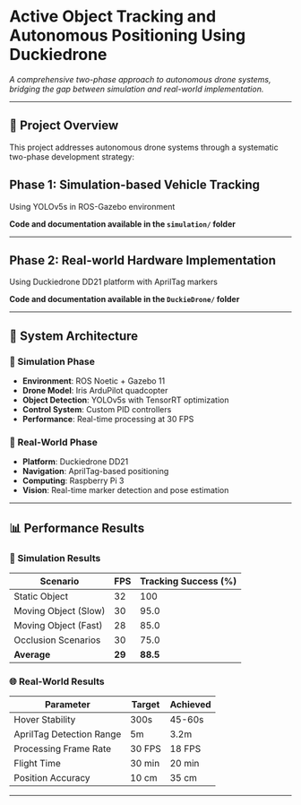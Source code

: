 # Active Object Tracking and Autonomous Positioning Using Duckiedrone

*A comprehensive two-phase approach to autonomous drone systems, bridging the gap between simulation and real-world implementation.*

---

## 🎯 Project Overview

This project addresses autonomous drone systems through a systematic two-phase development strategy:

## Phase 1: Simulation-based Vehicle Tracking

Using YOLOv5s in ROS-Gazebo environment

**Code and documentation available in the `simulation/` folder**

---

## Phase 2: Real-world Hardware Implementation

Using Duckiedrone DD21 platform with AprilTag markers

**Code and documentation available in the `DuckieDrone/` folder**

---

## 🚁 System Architecture

### 🔹 Simulation Phase
- **Environment**: ROS Noetic + Gazebo 11  
- **Drone Model**: Iris ArduPilot quadcopter  
- **Object Detection**: YOLOv5s with TensorRT optimization  
- **Control System**: Custom PID controllers  
- **Performance**: Real-time processing at 30 FPS  

### 🔸 Real-World Phase
- **Platform**: Duckiedrone DD21  
- **Navigation**: AprilTag-based positioning  
- **Computing**: Raspberry Pi 3  
- **Vision**: Real-time marker detection and pose estimation  

---

## 📊 Performance Results

### 🧪 Simulation Results

| Scenario              | FPS | Tracking Success (%) |
|-----------------------|-----|----------------------|
| Static Object         | 32  | 100                  |
| Moving Object (Slow)  | 30  | 95.0                 |
| Moving Object (Fast)  | 28  | 85.0                 |
| Occlusion Scenarios   | 30  | 75.0                 |
| **Average**           | **29** | **88.5**         |

### 🌐 Real-World Results

| Parameter                   | Target   | Achieved |
|----------------------------|----------|----------|
| Hover Stability            | 300s     | 45-60s   |
| AprilTag Detection Range   | 5m       | 3.2m     |
| Processing Frame Rate      | 30 FPS   | 18 FPS   |
| Flight Time                | 30 min   | 20 min   |
| Position Accuracy          | 10 cm    | 35 cm    |

---



